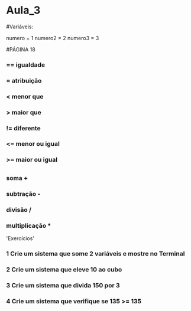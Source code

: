 # Aula_3




#Variáveis: 

numero =  1
numero2 = 2
numero3 =  3

#PÁGINA  18

### == igualdade 
### = atribuição
### < menor que 
### > maior que
### != diferente
### <= menor ou igual
### >= maior ou igual 
##
### soma  +
### subtração -
### divisão /
### multiplicação *


'Exercícios'

### 1 Crie um sistema que some 2  variáveis e mostre no Terminal
### 2 Crie um sistema que eleve 10 ao cubo
### 3 Crie um sistema que divida 150 por 3
### 4 Crie um sistema que verifique se 135 >= 135